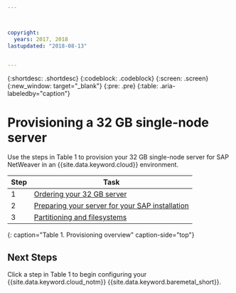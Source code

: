 ```yaml
---



copyright:
  years: 2017, 2018
lastupdated: "2018-08-13"


---
```


{:shortdesc: .shortdesc}
{:codeblock: .codeblock}
{:screen: .screen}
{:new_window: target="_blank"}
{:pre: .pre}
{:table: .aria-labeledby="caption"}

# Provisioning a 32 GB single-node server

Use the steps in Table 1 to provision your 32 GB single-node server for SAP NetWeaver in an {{site.data.keyword.cloud}} environment.

| Step | Task |
| --- | --- |
| 1 | [Ordering your 32 GB server](/docs/infrastructure/sap-netweaver-rhel-qrg/rhel-set-up-infrastructure-32GB.html)
| 2 | [Preparing your server for your SAP installation](/docs/infrastructure/sap-netweaver-rhel-qrg/rhel-prepare-server-32GB.html)
| 3 | [Partitioning and filesystems](/docs/infrastructure/sap-netweaver-rhel-qrg/rhel-partition-32GB.html)
{: caption="Table 1. Provisioning overview" caption-side="top"}

## Next Steps

Click a step in Table 1 to begin configuring your {{site.data.keyword.cloud_notm}} {{site.data.keyword.baremetal_short}}.
